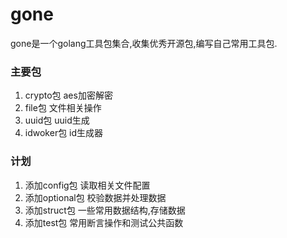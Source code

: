 # gone 
gone是一个golang工具包集合,收集优秀开源包,编写自己常用工具包.

### 主要包
1. crypto包  aes加密解密
2. file包 文件相关操作
3. uuid包 uuid生成
4. idwoker包 id生成器

### 计划
1. 添加config包 读取相关文件配置
2. 添加optional包 校验数据并处理数据
3. 添加struct包 一些常用数据结构,存储数据
4. 添加test包 常用断言操作和测试公共函数
